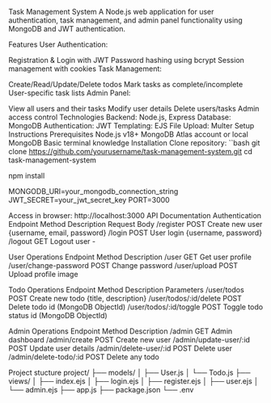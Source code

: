Task Management System
A Node.js web application for user authentication, task management, and admin panel functionality using MongoDB and JWT authentication.

Features
User Authentication:

Registration & Login with JWT
Password hashing using bcrypt
Session management with cookies
Task Management:

Create/Read/Update/Delete todos
Mark tasks as complete/incomplete
User-specific task lists
Admin Panel:

View all users and their tasks
Modify user details
Delete users/tasks
Admin access control
Technologies
Backend: Node.js, Express
Database: MongoDB
Authentication: JWT
Templating: EJS
File Upload: Multer
Setup Instructions
Prerequisites
Node.js v18+
MongoDB Atlas account or local MongoDB
Basic terminal knowledge
Installation
Clone repository: ``bash git clone https://github.com/yourusername/task-management-system.git cd task-management-system

npm install

MONGODB_URI=your_mongodb_connection_string JWT_SECRET=your_jwt_secret_key PORT=3000

Access in browser: http://localhost:3000
API Documentation
Authentication Endpoint Method Description Request Body /register POST Create new user {username, email, password} /login POST User login {username, password} /logout GET Logout user -

User Operations Endpoint Method Description /user GET Get user profile /user/change-password POST Change password /user/upload POST Upload profile image

Todo Operations Endpoint Method Description Parameters /user/todos POST Create new todo {title, description} /user/todos/:id/delete POST Delete todo id (MongoDB ObjectId) /user/todos/:id/toggle POST Toggle todo status id (MongoDB ObjectId)

Admin Operations Endpoint Method Description /admin GET Admin dashboard /admin/create POST Create new user /admin/update-user/:id POST Update user details /admin/delete-user/:id POST Delete user /admin/delete-todo/:id POST Delete any todo

Project stucture
project/ ├── models/ │ ├── User.js │ └── Todo.js ├── views/ │ ├── index.ejs │ ├── login.ejs │ ├── register.ejs │ ├── user.ejs │ └── admin.ejs ├── app.js ├── package.json └── .env
